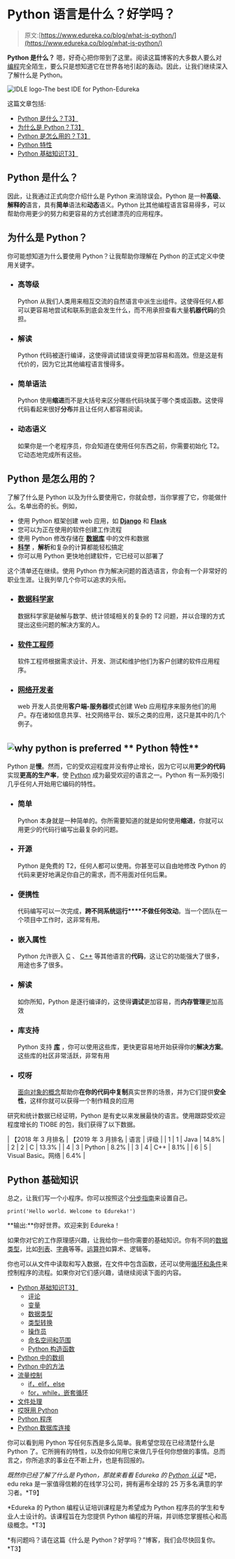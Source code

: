 # Python 语言是什么？好学吗？

> 原文:[https://www.edureka.co/blog/what-is-python/](https://www.edureka.co/blog/what-is-python/)

**Python 是什么？** 嗯，好奇心把你带到了这里。阅读这篇博客的大多数人要么对[编程](https://www.edureka.co/blog/videos/python-programming/)完全陌生，要么只是想知道它在世界各地引起的轰动。因此，让我们继续深入了解什么是 Python。

![IDLE logo-The best IDE for Python-Edureka](../Images/806e1694c541fd0f739ce96096ab8c4e.png)

这篇文章包括:

*   [Python 是什么？T3】](#whatispython)
*   [为什么是 Python？T3】](#whypython)
*   [Python 是怎么用的？T3】](#howpython)
*   [Python 特性](#features)
*   [Python 基础知识T3】](#basics)

## **Python 是什么？**

因此，让我通过正式向您介绍什么是 Python 来消除误会。Python 是一种**高级**、**解释的**语言，具有**简单**语法和**动态**语义。Python 比其他编程语言容易得多，可以帮助你用更少的努力和更容易的方式创建漂亮的应用程序。

## **为什么是 Python？**

你可能想知道为什么要使用 Python？让我帮助你理解在 Python 的正式定义中使用关键字。

*   ### **高等级**

    Python 从我们人类用来相互交流的自然语言中派生出组件。这使得任何人都可以更容易地尝试和联系到底会发生什么，而不用承担查看大量**机器代码**的负担。

*   ### **解读**

    Python 代码被逐行编译，这使得调试错误变得更加容易和高效。但是这是有代价的，因为它比其他编程语言慢得多。

*   ### **简单语法**

    Python 使用**缩进**而不是大括号来区分哪些代码块属于哪个类或函数。这使得代码看起来很好**分布**并且让任何人都容易阅读。

*   ### **动态语义**

    如果你是一个老程序员，你会知道在使用任何东西之前，你需要初始化 T2。它动态地完成所有这些。

## **Python 是怎么用的？**

了解了什么是 Python 以及为什么要使用它，你就会想，当你掌握了它，你能做什么。名单出奇的长。例如，

*   使用 Python 框架创建 web 应用，如 [**Django**](https://www.edureka.co/blog/django-tutorial/) 和 [**Flask**](https://www.youtube.com/watch?v=lj4I_CvBnt0&t=51s)
*   您可以为正在使用的软件创建工作流程
*   使用 Python 修改存储在 [**数据库**](https://www.edureka.co/blog/python-database-connection/) 中的文件和数据
*   [**科学**](https://www.edureka.co/blog/system-exit-in-java/) ，**解析**和复杂的计算都能轻松搞定
*   你可以用 Python 更快地创建软件，它已经可以部署了

这个清单还在继续。使用 Python 作为解决问题的首选语言，你会有一个非常好的职业生涯。让我列举几个你可以追求的头衔。

*   ### [**数据科学家**](https://www.edureka.co/blog/data-scientist-skills/)

    数据科学家是破解与数学、统计领域相关的复杂的 T2 问题，并以合理的方式提出这些问题的解决方案的人。

*   ### [**软件工程师**](https://www.edureka.co/blog/how-to-become-a-python-developer/)

    软件工程师根据需求设计、开发、测试和维护他们为客户创建的软件应用程序。

*   ### [**网络开发者**](https://www.edureka.co/blog/django-tutorial/)

    web 开发人员使用**客户端-服务器**模式创建 Web 应用程序来服务他们的用户。存在诸如信息共享、社交网络平台、娱乐之类的应用，这只是其中的几个例子。

## ![why python is preferred](../Images/ee8bfb404ff9d99d5a6a9af7424be6b3.png) ** Python 特性**

Python 是**慢**。然而，它的受欢迎程度并没有停止增长，因为它可以用**更少的代码**实现**更高的生产率**，使 [Python](https://www.edureka.co/blog/learn-python-3/) 成为最受欢迎的语言之一。Python 有一系列吸引几乎任何人开始用它编码的特性。

*   ### **简单**

    Python 本身就是一种简单的。你所需要知道的就是如何使用**缩进**，你就可以用更少的代码行编写出最复杂的问题。

*   ### **开源**

    Python 是免费的 T2，任何人都可以使用。你甚至可以自由地修改 Python 的代码来更好地满足你自己的需求，而不用面对任何后果。

*   ### **便携性**

    代码编写可以一次完成，**跨不同系统运行****不做任何改动**。当一个团队在一个项目中工作时，这非常有用。

*   ### **嵌入属性**

    Python 允许嵌入 [C](https://www.edureka.co/blog/c-programming-tutorial/) 、 [C++](https://www.edureka.co/blog/object-oriented-programming-in-cpp/) 等其他语言的**代码**，这让它的功能强大了很多，用途也多了很多。

*   ### **解读**

    如你所知，Python 是逐行编译的，这使得**调试**更加容易，而**内存管理**更加高效

*   ### **库支持**

    Python 支持 [**库**](https://www.edureka.co/blog/python-libraries/) ，你可以使用这些库，更快更容易地开始获得你的**解决方案**。这些库的社区非常活跃，非常有用

*   ### **哎呀**

    [面向对象的概念](https://www.edureka.co/blog/object-oriented-programming-python/)帮助你**在你的代码中复制**真实世界的场景，并为它们提供**安全性**，这样你就可以获得一个制作精良的应用

研究和统计数据已经证明，Python 是有史以来发展最快的语言。使用跟踪受欢迎程度增长的 TIOBE 的包，我们获得了以下数据。

| 【2018 年 3 月排名 | 【2019 年 3 月排名 | 语言 | 评级 |
| 1 | 1 | Java | 14.8% |
| 2 | 2 | C | 13.3% |
| 4 | 3 | Python | 8.2% |
| 3 | 4 | C++ | 8.1% |
| 6 | 5 | Visual Basic。网络 | 6.4% |

## **Python 基础知识**

总之，让我们写一个小程序。你可以按照这个[分步指南](https://www.edureka.co/blog/install-python-on-windows/)来设置自己。

```
print('Hello world. Welcome to Edureka!')
```

**输出:**你好世界。欢迎来到 Edureka！

如果你对它的工作原理感兴趣，让我给你一些你需要的基础知识。你有不同的[数据类型](https://www.edureka.co/blog/variables-and-data-types-in-python/)，比如[列表](https://www.edureka.co/blog/lists-in-python/)、[字典](https://www.edureka.co/blog/dictionary-in-python/)等等。[运算符](https://www.edureka.co/blog/operators-in-python/)如算术、逻辑等。

你也可以从文件中读取和写入数据，在文件中包含函数，还可以使用[循环和条件](https://www.edureka.co/blog/loops-in-python/)来控制程序的流程。如果你对它们感兴趣，请继续阅读下面的内容。

*   [Python 基础知识T3】](https://www.edureka.co/blog/python-basics/#Basics)
    *   [评论](https://www.edureka.co/blog/python-basics/#Comments)
    *   [变量](https://www.edureka.co/blog/python-basics/#Variables)
    *   [数据类型](https://www.edureka.co/blog/python-basics/#DataTypes)
    *   [类型转换](https://www.edureka.co/blog/python-basics/#TypeConversion)
    *   [操作员](https://www.edureka.co/blog/python-basics/#Operators)
    *   [命名空间和范围](https://www.edureka.co/blog/python-basics/#Namespacing)
    *   [Python 构造函数](https://www.edureka.co/blog/python-constructors/)
*   [Python 中的数组](https://www.edureka.co/blog/arrays-in-python/)
*   [Python 中的方法](https://www.edureka.co/blog/python-method-overloading/)
*   [流量控制](https://www.edureka.co/blog/python-basics/#Flow)
    *   [if，elif，else](https://www.edureka.co/blog/python-basics/#ifelse)
    *   [for，while，嵌套循环](https://www.edureka.co/blog/python-basics/#loops)
*   [文件处理](https://www.edureka.co/blog/python-basics/#Files)
*   [哎呀用 Python](https://www.edureka.co/blog/python-basics/#OOPS)
*   [Python 程序](https://www.edureka.co/blog/python-program-to-check-palindrome/)
*   [Python 数据库连接](https://www.edureka.co/blog/python-database-connection/)

你可以看到用 Python 写任何东西是多么简单。我希望您现在已经清楚什么是 Python 了。它所拥有的特性，以及你如何用它来做几乎任何你想做的事情。总而言之，你所追求的事业在不断上升，也是有回报的。

*既然你已经了解了什么是 Python，那就来看看 Edureka 的 [Python 认证](https://www.edureka.co/python-programming-certification-training)* *吧，edu reka 是一家值得信赖的在线学习公司，拥有遍布全球的 25 万多名满意的学习者。*T9】

*Edureka 的 Python 编程认证培训课程是为希望成为 Python 程序员的学生和专业人士设计的。该课程旨在为您提供 Python 编程的开端，并训练您掌握核心和高级概念。*T3】

*有问题吗？请在这篇《什么是 Python？好学吗？”博客，我们会尽快回复你。*T3】